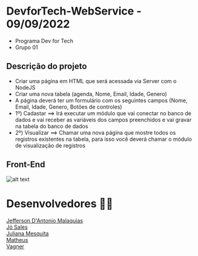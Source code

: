 # DevforTech-WebService - 09/09/2022
- Programa Dev for Tech
- Grupo 01

## Descrição do projeto
- Criar uma página em HTML que será acessada via Server com o NodeJS
- Criar uma nova tabela (agenda, Nome, Email, Idade, Genero)
- A página deverá ter um formulário com os seguintes campos (Nome, Email, Idade, Genero, Botões de controles)
- 1º) Cadastar     ==> Irá executar um módulo que vai conectar no banco de dados e vai receber as variáveis dos campos preenchidos e vai gravar na  tabela do banco de dados 
- 2º) Visualizar    ==> Chamar uma nova página que mostre todos os registros existentes na tabela, para isso  você deverá chamar o módulo de visualização de registros


## Front-End
![alt text](/img/controleMatricula.png)

# Desenvolvedores  🤸‍♀️
<a href="https://github.com/jefferson-dantonio"> Jefferson D'Antonio Malaquias </a><br>
<a href="https://github.com/josalesmj"> Jó Sales </a><br>
<a href="https://github.com/JulianaMariaSousaMesquita"> Juliana Mesquita</a><br>
<a href="https://github.com/MeneMateus/"> Matheus </a><br>
<a href="https://github.com/vagnerbruno85/"> Vagner </a><br>